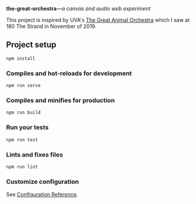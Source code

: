 **the-great-orchestra**_—a canvas and audio web experiment_

This project is inspired by UVA's [The Great Animal Orchestra](https://www.uva.co.uk/features/great-animal-orchestra) which I saw at 180 The Strand in November of 2019.

## Project setup
```
npm install
```

### Compiles and hot-reloads for development
```
npm run serve
```

### Compiles and minifies for production
```
npm run build
```

### Run your tests
```
npm run test
```

### Lints and fixes files
```
npm run lint
```

### Customize configuration
See [Configuration Reference](https://cli.vuejs.org/config/).
